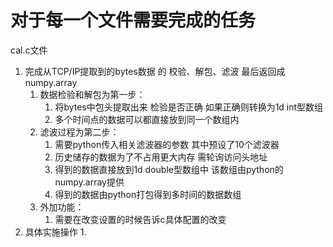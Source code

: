  # 对于每一个文件需要完成的任务

cal.c文件

1. 完成从TCP/IP提取到的bytes数据 的 校验、解包、滤波 最后返回成numpy.array
   1. 数据检验和解包为第一步：
      1. 将bytes中包头提取出来 检验是否正确 如果正确则转换为1d int型数组 
      2. 多个时间点的数据可以都直接放到同一个数组内
   2. 滤波过程为第二步：
      1. 需要python传入相关滤波器的参数 其中预设了10个滤波器
      2. 历史储存的数据为了不占用更大内存 需轮询访问头地址
      3. 得到的数据直接放到1d double型数组中 该数组由python的numpy.array提供
      4. 得到的数据由python打包得到多时间的数据数组
   3. 外加功能：
      1. 需要在改变设置的时候告诉c具体配置的改变
2. 具体实施操作
   1. 

